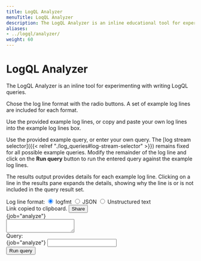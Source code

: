 ```yaml
---
title: LogQL Analyzer
menuTitle: LoqQL Analyzer 
description: The LogQL Analyzer is an inline educational tool for experimenting with writing LogQL queries.
aliases: 
- ../logql/analyzer/
weight: 60
---
```


<link rel="stylesheet" href="../analyzer/style.css">
<script src="../analyzer/handlebars.js"></script>

# LogQL Analyzer

The LogQL Analyzer is an inline tool for experimenting with writing LogQL queries.

Chose the log line format with the radio buttons.
A set of example log lines are included for each format.

Use the provided example log lines, or copy and paste your own log lines into the example log lines box.

Use the provided example query, or enter your own query.
The [log stream selector]({{< relref "./log_queries#log-stream-selector" >}}) remains fixed for all possible example queries.
Modify the remainder of the log line and click on the **Run query** button
to run the entered query against the example log lines. 

The results output provides details for each example log line.
Clicking on a line in the results pane expands the details, showing why the line is or is not included in the query result set.

<main class="logql-analyzer">
    <section class="logs-source panel-container">
        <div class="logs-source__header">
            <div class="examples">
                <span>Log line format:</span> 
                <span class="example">
                    <input type="radio" class="example-select" name="example" id="logfmt-example" checked>
                    <label for="logfmt-example">logfmt</label>
                </span>
                <span class="example">
                    <input type="radio" class="example-select" name="example" id="json-parser-example">
                    <label for="json-parser-example">JSON</label>
                </span>
                <span class="example">
                    <input type="radio" class="example-select" name="example" id="pattern-parser-example">
                    <label for="pattern-parser-example">Unstructured text</label>
                </span>
            </div>
            <div class="share-section">
                <span class="share-link-copied-notification hide" id="share-link-copied-notification">
                    <i class="fa fa-check" aria-hidden="true"></i>
                    Link copied to clipboard.
                </span>
                <button class="primary-button" id="share-button">
                    <i class="fa fa-link" aria-hidden="true"></i>
                    Share
                </button>
            </div>
        </div>
        <div class="panel-header">
            {job="analyze"}
        </div>
        <textarea id="logs-source-input" class="logs-source__input"></textarea>
    </section>
    <section class="query panel-container">
        <div class="panel-header">
            Query:
        </div>
        <div class="query-container">
            <div class="input-box">
                <span class="prefix">{job="analyze"} </span>
                <input id="query-input" class="query_input">
            </div>
            <button class="query_submit primary-button">Run query</button>
        </div>
        <div class="query-error" id="query-error"></div>
    </section>
    <section class="results panel-container hide" id="results">
    </section>

</main>

<script id="log-result-template" type="text/x-handlebars-template">
    <div class="panel-header">
        Results
    </div>
    {{#each results}}
        <article class="debug-result-row">
            <div class="last-stage-result" data-line-index="{{@index}}">
                <div class="line-index">
                    <div class="line-index__wrapper">
                        <i class="line-cursor expand-cursor"></i>
                        <span>Line {{inc @index}}</span>
                    </div>
                </div>
                
                {{#if this.log_result}}
                    <span {{#if this.filtered_out}}class="filtered-out"{{/if}}>
                        {{this.log_result}}
                    </span>
                {{/if}}
                {{#unless this.log_result}}
                    <span class="note-text">(empty line)</span>
                {{/unless}}
            </div>

            <div class="debug-result-row__explain hide">
                <div class="explain-section origin-line">
                    <div class="explain-section__header">
                        Original log line
                        <span class="stage-expression">{{../stream_selector}}</span>
                    </div>
                    <div class="explain-section__body">
                        {{this.origin_line}}
                        {{#unless this.log_result}}
                            <span class="note-text">(empty line)</span>
                        {{/unless}}
                    </div>
                </div>
                {{#each this.stages}}
                    <div class="arrow-wrapper">
                        <i class="fa fa-arrow-down" aria-hidden="true"></i>
                    </div>
                    <div class="explain-section stage-line">
                        <div class="explain-section__header">
                            <span>stage #{{inc @index}}:</span>
                            <span class="stage-expression"> {{stage_expression}} </span>
                        </div>
                        <div class="explain-section__body">
                            <div class="explain-section__row">
                                <div class="explain-section__row-title">
                                    Available labels on this stage:
                                </div>
                                <div class="explain-section__row-body">
                                    {{#unless labels_before}}
                                        <span>none</span>
                                    {{/unless}}
                                    {{#if labels_before}}
                                        {{#each labels_before}}
                                            <article class="label-value" style="background-color: {{background_color}}">
                                                {{name}}={{value}}
                                            </article>
                                        {{/each}}
                                    {{/if}}
                                </div>
                            </div>
                            <div class="explain-section__row">
                                <div class="explain-section__row-title">
                                    Line after this stage:
                                </div>
                                <div class="explain-section__row-body">
                                    {{#if line_after}}
                                        <span {{#if this.filtered_out}}class="filtered-out"{{/if}}>
                                            {{line_after}}
                                        </span>
                                    {{/if}}
                                    {{#unless line_after}}
                                        <span class="note-text">(empty line)</span>
                                    {{/unless}}
                                    {{#if this.filtered_out}}
                                        <span class="important-text">the line has been filtered out on this stage</span>
                                    {{/if}}                                    
                                </div>
                            </div>
                            {{#if added_labels}}
                                <div class="explain-section__row">
                                    <div class="explain-section__row-title">
                                        Added/Modified labels:
                                    </div>
                                    <div class="explain-section__row-body">
                                        {{#each added_labels}}
                                            <article class="label-value"  style="background-color: {{background_color}}">
                                                {{name}}={{value}}
                                            </article>
                                        {{/each}}
                                    </div>
                                </div>
                            {{/if}}
                        </div>
                    </div>
                {{/each}}
            </div>
        </article>
    {{/each}}
</script>

[//]: # (Logfmt examples)
<script type="text/plain" id="logfmt-example-logs">
level=info ts=2022-03-23T11:55:29.846163306Z caller=main.go:112 msg="Starting Grafana Enterprise Logs"
level=debug ts=2022-03-23T11:55:29.846226372Z caller=main.go:113 version=v1.3.0 branch=HEAD Revision=e071a811 LokiVersion=v2.4.2 LokiRevision=525040a3
level=warn ts=2022-03-23T11:55:45.213901602Z caller=added_modules.go:198 msg="found valid license" cluster=enterprise-logs-test-fixture
level=info ts=2022-03-23T11:55:45.214611239Z caller=server.go:269 http=[::]:3100 grpc=[::]:9095 msg="server listening on addresses"
level=debug ts=2022-03-23T11:55:45.219665469Z caller=module_service.go:64 msg=initialising module=license
level=warm ts=2022-03-23T11:55:45.219678992Z caller=module_service.go:64 msg=initialising module=server
level=error ts=2022-03-23T11:55:45.221140583Z caller=manager.go:132 msg="license manager up and running"
level=info ts=2022-03-23T11:55:45.221254326Z caller=loki.go:355 msg="Loki started"
</script>

<script type="text/plain" id="logfmt-example-query">
| logfmt | level = "info" 
</script>

[//]: # (Json parser examples)
<script type="text/plain" id="json-parser-example-logs">
{"timestamp":"2022-04-26T08:53:59.61Z","level":"INFO","class":"org.springframework.boot.SpringApplication","method":"logStartupProfileInfo","file":"SpringApplication.java","line":663,"thread":"restartedMain","message":"The following profiles are active: no-schedulers,json-logging"}
{"timestamp":"2022-04-26T08:53:59.645Z","level":"DEBUG","class":"org.springframework.boot.logging.DeferredLog","method":"logTo","file":"DeferredLog.java","line":255,"thread":"restartedMain","message":"Devtools property defaults active! Set 'spring.devtools.add-properties' to 'false' to disable"}
{"timestamp":"2022-04-26T08:53:59.645Z","level":"DEBUG","class":"org.springframework.boot.logging.DeferredLog","method":"logTo","file":"DeferredLog.java","line":255,"thread":"restartedMain","message":"For additional web related logging consider setting the 'logging.level.web' property to 'DEBUG'"}
{"timestamp":"2022-04-26T08:54:00.274Z","level":"INFO","class":"org.springframework.data.repository.config.RepositoryConfigurationDelegate","method":"registerRepositoriesIn","file":"RepositoryConfigurationDelegate.java","line":132,"thread":"restartedMain","message":"Bootstrapping Spring Data JPA repositories in DEFAULT mode."}
{"timestamp":"2022-04-26T08:54:00.327Z","level":"INFO","class":"org.springframework.data.repository.config.RepositoryConfigurationDelegate","method":"registerRepositoriesIn","file":"RepositoryConfigurationDelegate.java","line":201,"thread":"restartedMain","message":"Finished Spring Data repository scanning in 47 ms. Found 3 JPA repository interfaces."}
{"timestamp":"2022-04-26T08:54:00.704Z","level":"INFO","class":"org.springframework.boot.web.embedded.tomcat.TomcatWebServer","method":"initialize","file":"TomcatWebServer.java","line":108,"thread":"restartedMain","message":"Tomcat initialized with port(s): 8080 (http)"}
{"timestamp":"2022-06-16T10:54:47.466Z","level":"INFO","class":"org.apache.juli.logging.DirectJDKLog","method":"log","file":"DirectJDKLog.java","line":173,"thread":"restartedMain","message":"Starting service [Tomcat]"}
{"timestamp":"2022-06-16T10:54:47.467Z","level":"INFO","class":"org.apache.juli.logging.DirectJDKLog","method":"log","file":"DirectJDKLog.java","line":173,"thread":"restartedMain","message":"Starting Servlet engine: [Apache Tomcat/9.0.52]"}
</script>

<script type="text/plain" id="json-parser-example-query">
| json | level="INFO" | line_format "{{.message}}"
</script>


[//]: # (Pattern parser examples)
<script type="text/plain" id="pattern-parser-example-logs">
238.46.18.83 - - [09/Jun/2022:14:13:44 -0700] "PUT /target/next-generation HTTP/2.0" 404 19042
16.97.233.22 - - [09/Jun/2022:14:13:44 -0700] "DELETE /extensible/functionalities HTTP/1.0" 200 27913
46.201.144.32 - - [09/Jun/2022:14:13:44 -0700] "PUT /e-enable/enable HTTP/2.0" 504 26885
33.122.3.191 - corkery3759 [09/Jun/2022:14:13:44 -0700] "POST /extensible/dynamic/enable HTTP/2.0" 100 23741
94.115.144.32 - damore5842 [09/Jun/2022:14:13:44 -0700] "PUT /matrix/envisioneer HTTP/1.0" 205 29993
145.250.221.107 - price8727 [09/Jun/2022:14:13:44 -0700] "PUT /iterate/networks/e-business/action-items HTTP/1.0" 302 9718
33.201.165.66 - - [09/Jun/2022:14:13:44 -0700] "GET /web-enabled/bricks-and-clicks HTTP/1.0" 205 2353
33.83.191.176 - kling8903 [09/Jun/2022:14:13:44 -0700] "DELETE /architect HTTP/1.1" 401 13783
</script>

<script type="text/plain" id="pattern-parser-example-query">
| pattern "<_> - <_> <_> \"<method> <url> <protocol>\" <status> <_> <_> \"<_>\" <_>" | status >= 200 and status < 300
</script>


<script src="../analyzer/script.js"> </script>


